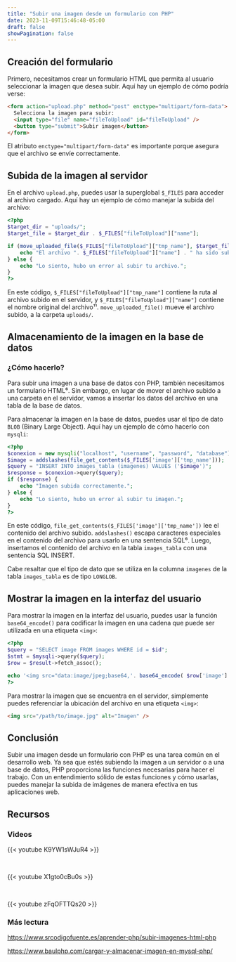 ```yaml
---
title: "Subir una imagen desde un formulario con PHP"
date: 2023-11-09T15:46:48-05:00
draft: false
showPagination: false
---
```


## Creación del formulario

Primero, necesitamos crear un formulario HTML que permita al usuario seleccionar la imagen que desea subir. Aquí hay un ejemplo de cómo podría verse:

```html
<form action="upload.php" method="post" enctype="multipart/form-data">
  Selecciona la imagen para subir:
  <input type="file" name="fileToUpload" id="fileToUpload" />
  <button type="submit">Subir imagen</button>
</form>
```

El atributo `enctype="multipart/form-data"` es importante porque asegura que el archivo se envíe correctamente.

## Subida de la imagen al servidor

En el archivo `upload.php`, puedes usar la superglobal `$_FILES` para acceder al archivo cargado. Aquí hay un ejemplo de cómo manejar la subida del archivo:

```php
<?php
$target_dir = "uploads/";
$target_file = $target_dir . $_FILES["fileToUpload"]["name"];

if (move_uploaded_file($_FILES["fileToUpload"]["tmp_name"], $target_file)) {
    echo "El archivo ". $_FILES["fileToUpload"]["name"] . " ha sido subido.";
} else {
    echo "Lo siento, hubo un error al subir tu archivo.";
}
?>
```

En este código, `$_FILES["fileToUpload"]["tmp_name"]` contiene la ruta al archivo subido en el servidor, y `$_FILES["fileToUpload"]["name"]` contiene el nombre original del archivo¹¹. `move_uploaded_file()` mueve el archivo subido, a la carpeta `uploads/`.

## Almacenamiento de la imagen en la base de datos

### ¿Cómo hacerlo?

Para subir una imagen a una base de datos con PHP, también necesitamos un formulario HTML⁶. Sin embargo, en lugar de mover el archivo subido a una carpeta en el servidor, vamos a insertar los datos del archivo en una tabla de la base de datos.

Para almacenar la imagen en la base de datos, puedes usar el tipo de dato `BLOB` (Binary Large Object). Aquí hay un ejemplo de cómo hacerlo con `mysqli`:

```php
<?php
$conexion = new mysqli("localhost", "username", "password", "database");
$image = addslashes(file_get_contents($_FILES['image']['tmp_name']));
$query = "INSERT INTO images_tabla (imagenes) VALUES ('$image')";
$response = $conexion->query($query);
if ($response) {
    echo "Imagen subida correctamente.";
} else {
    echo "Lo siento, hubo un error al subir tu imagen.";
}
?>
```

En este código, `file_get_contents($_FILES['image']['tmp_name'])` lee el contenido del archivo subido. `addslashes()` escapa caracteres especiales en el contenido del archivo para usarlo en una sentencia SQL⁶. Luego, insertamos el contenido del archivo en la tabla `images_tabla` con una sentencia SQL INSERT.

Cabe resaltar que el tipo de dato que se utiliza en la columna `imagenes` de la tabla `images_tabla` es de tipo `LONGLOB`.

## Mostrar la imagen en la interfaz del usuario

Para mostrar la imagen en la interfaz del usuario, puedes usar la función `base64_encode()` para codificar la imagen en una cadena que puede ser utilizada en una etiqueta `<img>`:

```php
<?php
$query = "SELECT image FROM images WHERE id = $id";
$stmt = $mysqli->query($query);
$row = $result->fetch_assoc();

echo '<img src="data:image/jpeg;base64,'. base64_encode( $row['image'] ).'"/>';
?>
```

Para mostrar la imagen que se encuentra en el servidor, simplemente puedes referenciar la ubicación del archivo en una etiqueta `<img>`:

```html
<img src="/path/to/image.jpg" alt="Imagen" />
```

## Conclusión

Subir una imagen desde un formulario con PHP es una tarea común en el desarrollo web. Ya sea que estés subiendo la imagen a un servidor o a una base de datos, PHP proporciona las funciones necesarias para hacer el trabajo. Con un entendimiento sólido de estas funciones y cómo usarlas, puedes manejar la subida de imágenes de manera efectiva en tus aplicaciones web.

## Recursos

### Videos

{{< youtube K9YW1sWJuR4 >}}

<br>

{{< youtube X1gto0cBu0s >}}

<br>

{{< youtube zFqOFTTQs20 >}}

### Más lectura

https://www.srcodigofuente.es/aprender-php/subir-imagenes-html-php

https://www.baulphp.com/cargar-y-almacenar-imagen-en-mysql-php/
